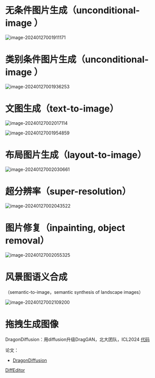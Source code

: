 # 无条件图片生成（unconditional-image ）

![image-20240127001911171](assets/image-20240127001911171.png)

# 类别条件图片生成（unconditional-image ）

![image-20240127001936253](assets/image-20240127001936253.png)

# 文图生成（text-to-image）

![image-20240127002017114](assets/image-20240127002017114.png)

![image-20240127001954859](assets/image-20240127001954859.png)

# 布局图片生成（layout-to-image）

![image-20240127002030661](assets/image-20240127002030661.png)

# 超分辨率（super-resolution）

![image-20240127002043522](assets/image-20240127002043522.png)

# 图片修复（inpainting, object removal）

![image-20240127002055325](assets/image-20240127002055325.png)

# 风景图语义合成

（semantic-to-image，semantic synthesis of landscape images）

![image-20240127002109200](assets/image-20240127002109200.png)

# 拖拽生成图像

DragonDiffusion：用diffusion升级DragGAN，北大团队，ICL2024 [代码](https://github.com/MC-E/DragonDiffusion)

论文：

* [DragonDiffusion](https://arxiv.org/abs/2307.02421)

[DiffEditor](https://arxiv.org/abs/2402.02583)
